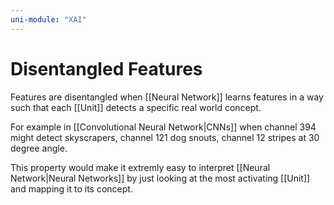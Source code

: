 ```yaml
---
uni-module: "XAI"
---
```


# Disentangled Features

Features are disentangled when [[Neural Network]] learns features in a way such that each [[Unit]] detects a specific real world concept.

For example in [[Convolutional Neural Network|CNNs]] when channel 394 might detect skyscrapers, channel 121 dog snouts, channel 12 stripes at 30 degree angle.

This property would make it extremly easy to interpret [[Neural Network|Neural Networks]] by just looking at the most activating [[Unit]] and mapping it to its concept.
